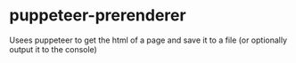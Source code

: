 # puppeteer-prerenderer
Usees puppeteer to get the html of a page and save it to a file (or optionally output it to the console)
